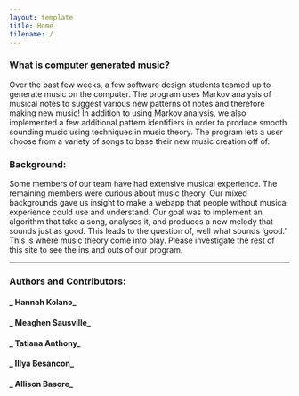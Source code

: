 ```yaml
---
layout: template
title: Home
filename: /
---
```

### What is computer generated music?

Over the past few weeks, a few software design students teamed up to generate music on the computer. The program uses Markov analysis of musical notes to suggest various new patterns of notes and therefore making new music! In addition to using Markov analysis, we also implemented a few additional pattern identifiers in order to produce smooth sounding music using techniques in music theory. The program lets a user choose from a variety of songs to base their new music creation off of.


### Background:

Some members of our team have had extensive musical experience. The remaining members were curious about music theory. Our mixed backgrounds gave us insight to make a webapp that people without musical experience could use and understand. Our goal was to implement an algorithm that take a song, analyses it, and produces a new melody that sounds just as good. This leads to the question of, well what sounds ‘good.’ This is where music theory come into play. 
Please investigate the rest of this site to see the ins and outs of our program.

*****

### Authors and Contributors:

#### _                                                               Hannah Kolano_
#### _                                                             Meaghen Sausville_
#### _                                                              Tatiana Anthony_
#### _                                                               Illya Besancon_
#### _                                                               Allison Basore_
